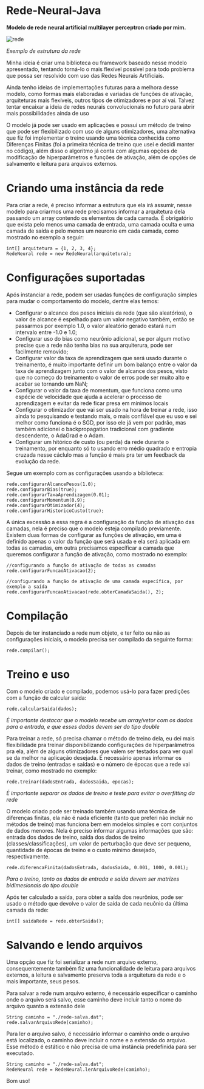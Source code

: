 # Rede-Neural-Java

<p><strong>Modelo de rede neural artificial multilayer perceptron criado por mim.</strong></p>

![rede](https://github.com/thag0/Rede-Neural-Java/assets/91092364/edb670b9-a9a8-460b-bdab-e4f2da884937)

*Exemplo de estrutura da rede*

<p>
Minha ideia é criar uma biblioteca ou framework baseado nesse modelo apresentado, tentando torná-lo o mais flexível possível para todo problema que possa ser resolvido com uso das Redes Neurais Artificiais.
</p>

<p>
Ainda tenho ideias de implementações futuras para a melhora desse modelo, como formas mais elaboradas e variadas de funções de ativação, arquiteturas mais flexíveis, outros tipos de otimizadores e por aí vai. Talvez tentar encaixar a ideia de redes neurais convolucionais no futuro para abrir mais possibilidades ainda de uso
</p>

<p>
O modelo já pode ser usado em aplicações e possui um método de treino que pode ser flexibilizado com uso de alguns otimizadores, uma alternativa que fiz foi implementar o treino usando uma técnica conhecida como Diferenças Finitas (foi a primeira técnica de treino que usei e decidi manter no código), além disso o algoritmo já conta com algumas opções de modificação de hiperparâmetros e funções de ativação, além de opções de 
salvamento e leitura para arquivos externos.
</p>

# Criando uma instância da rede
Para criar a rede, é preciso informar a estrutura que ela irá assumir, nesse modelo para criarmos uma rede precisamos informar a arquitetura dela passando um array contendo os elementos de cada camada. É obrigatório que exista pelo menos uma camada de entrada, uma camada oculta e uma camada de saída e pelo menos um neuronio em cada camada, como mostrado no exemplo a seguir:
```
int[] arquitetura = {1, 2, 3, 4};
RedeNeural rede = new RedeNeural(arquitetura);
```

# Configurações suportadas
Após instanciar a rede, podem ser usadas funções de configuração simples para mudar o comportamento do modelo, dentre elas temos:

- Configurar o alcance dos pesos iniciais da rede (que são aleatórios), o valor de alcance é espelhado para um valor negativo também, então se passarmos por exemplo 1.0, o valor aleatório gerado estará num intervalo entre -1.0 e 1.0;
- Configurar uso do bias como neurônio adicional, se por algum motivo precise que a rede não tenha bias na sua arquiterura, pode ser facilmente removido;
- Configurar valor da taxa de aprendizagem que será usado durante o treinamento, é muito importante definir um bom balanço entre o valor da taxa de aprendizagem junto com o valor de alcance dos pesos, visto que no começo do treinamento o valor de erros pode ser muito alto e acabar se tornando um NaN;
- Configurar o valor da taxa de momentum, que funciona como uma espécie de velocidade que ajuda a acelerar o processo de aprendizagem e evitar da rede ficar presa em mínimos locais
- Configurar o otimizador que vai ser usado na hora de treinar a rede, isso ainda to pesquisando e testando mais, o mais confiável que eu uso e sei melhor como funciona é o SGD, por isso ele já vem por padrão, mas também adicionei o backpropagation tradicional com gradiente descendente, o AdaGrad e o Adam.
- Configurar um hitórico de custo (ou perda) da rede durante o treinamento, por enquanto só to usando erro médio quadrado e entropia cruzada nesse cáclulo mas a função é mais pra ter um feedback da evolução da rede.

Segue um exemplo com as configurações usando a biblioteca:
``` 
rede.configurarAlcancePesos(1.0);
rede.configurarBias(true);
rede.configurarTaxaAprendizagem(0.01);
rede.configurarMomentum(0.9);
rede.configurarOtimizador(4);
rede.configurarHistoricoCusto(true);
```
<p>
A única excessão a essa regra é a configuração da função de ativação das camadas, nela é preciso que o modelo esteja compilado previamente. Existem duas formas de configurar as funções de ativação, em uma é definido apenas o valor da função que será usada e ela será aplicada em todas as camadas, em outra precisamos específicar a camada que queremos configurar a função de ativação, como mostrado no exemplo:
</p>

```
//configurando a função de ativação de todas as camadas
rede.configurarFuncaoAtivacao(2);

//configurando a função de ativação de uma camada específica, por exemplo a saída
rede.configurarFuncaoAtivacao(rede.obterCamadaSaida(), 2);
```

# Compilação

Depois de ter instanciado a rede num objeto, e ter feito ou não as configurações iniciais, o modelo precisa ser compilado da seguinte forma:
``` 
rede.compilar();
 ```

# Treino e uso
Com o modelo criado e compilado, podemos usá-lo para fazer predições com a função de calcular saída:
``` 
rede.calcularSaida(dados);
```
*É importante destacar que o modelo recebe um array/vetor com os dados para a entrada, e que esses dados devem ser do tipo double*

<p>
Para treinar a rede, só precisa chamar o método de treino dela, eu dei mais flexibilidade pra treinar disponibilizando configurações de hiperparâmetros pra ela, além de alguns otimizadores que valem ser testados para ver qual se da melhor na aplicação desejada. É necessário apenas informar os dados de treino (entradas e saídas) e o número de épocas que a rede vai treinar, como mostrado no exemplo:
</p>

``` 
rede.treinar(dadosEntrada, dadosSaida, epocas);

```
*É importante separar os dados de treino e teste para evitar o overfitting da rede*

<p>
O modelo criado pode ser treinado também usando uma técnica de diferenças finitas, ela não é nada eficiente (tanto que preferi não incluir no métodos de treino) mas funciona bem em modelos simples e com conjuntos de dados menores. Nela é preciso informar algumas informações que são: entrada dos dados de treino, saída dos dados de treino (classes/classificações), um valor de perturbação que deve ser pequeno, quantidade de épocas de treino e o custo mínimo desejado, respectivamente.
</p>

``` 
rede.diferencaFinita(dadosEntrada, dadosSaida, 0.001, 1000, 0.001);
```
*Para o treino, tanto os dados de entrada e saída devem ser matrizes bidimesionais do tipo double*

Após ter calculado a saída, para obter a saída dos neurônios, pode ser usado o método que devolve o valor de saída de cada neuônio da última camada da rede:
```
int[] saidaRede = rede.obterSaida();
```

# Salvando e lendo arquivos
Uma opção que fiz foi serializar a rede num arquivo externo, consequentemente também fiz uma funcionalidade de leitura para arquivos externos, a leitura e salvamento preserva toda a arquitetura da rede e o mais importante, seus pesos.

Para salvar a rede num arquivo externo, é necessário especificar o caminho onde o arquivo será salvo, esse caminho deve incluir tanto o nome do arquivo quanto a extensão dele
```
String caminho = "./rede-salva.dat";
rede.salvarArquivoRede(caminho);
```

Para ler o arquivo salvo, é necessário informar o caminho onde o arquivo está localizado, o caminho deve incluir o nome e a extensão do arquivo. Esse método é estático e não precisa de uma instância predefinida para ser executado.
```
String caminho = "./rede-salva.dat";
RedeNeural rede = RedeNeural.lerArquivoRede(caminho);
```

Bom uso!

